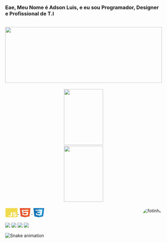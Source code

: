 ### Eae, Meu Nome é Adson Luis, e eu sou Programador, Designer e Profissional de T.I

<br>

<div>
<img height="180em" width="100%" src="https://i.imgur.com/kH4KxMt.jpg">
</div>

<br>

<div align="center">
<a href="https://github.com/snowybelmont">
<img height="180em" width="50%" src="https://github-readme-stats.vercel.app/api?username=snowybelmont&show_icons=true&theme=ocean_dark&include_all_commits=true&count_private=true"/>
<img height="180em" width="50%" src="https://github-readme-stats.vercel.app/api/top-langs/?username=snowybelmont&layout=compact&langs_count=7&theme=dracula"/>
</div>

<div style="display: inline_block"><br>
  <img align="center" alt="Js" height="30" width="40" src="https://raw.githubusercontent.com/devicons/devicon/master/icons/javascript/javascript-plain.svg">
  <img align="center" alt="HTML" height="30" width="40" src="https://raw.githubusercontent.com/devicons/devicon/master/icons/html5/html5-original.svg">
  <img align="center" alt="CSS" height="30" width="40" src="https://raw.githubusercontent.com/devicons/devicon/master/icons/css3/css3-original.svg">
  <img align="right" alt="fotinha" height="70" style="border-radius:25px;" src="https://i.imgur.com/uwxwG7G.png">
</div>

<br>

<div>
  <a href="https://www.studiobelmont.criarsite.online" target="_blank"><img src="https://img.shields.io/badge/website-000000?style=for-the-badge&logo=About.me&logoColor=white" target="_blank"></a> 
  <a href = "mailto:adson.vitorio@fatec.sp.gov.br"><img src="https://img.shields.io/badge/-Gmail-%23333?style=for-the-badge&logo=gmail&logoColor=white" target="_blank"></a>
  <a href="https://www.linkedin.com/in/luisbelmont" target="_blank"><img src="https://img.shields.io/badge/-LinkedIn-%230077B5?style=for-the-badge&logo=linkedin&logoColor=white" target="_blank"></a>
  <a href="https://open.spotify.com/playlist/3kzGLtfGekAOkcjTr6Np4m" target="_blank"><img src="https://img.shields.io/badge/Spotify-1ED760?&style=for-the-badge&logo=spotify&logoColor=white" target="_blank"></a>
  
  ![Snake animation](https://github.com/snowybelmont/snowybelmont/blob/output/github-contribution-grid-snake.svg)
 
</div>

<!--
**snowybelmont/snowybelmont** is a ✨ _special_ ✨ repository because its `README.md` (this file) appears on your GitHub profile.

Here are some ideas to get you started:

- 🔭 I’m currently working on ...
- 🌱 I’m currently learning ...
- 👯 I’m looking to collaborate on ...
- 🤔 I’m looking for help with ...
- 💬 Ask me about ...
- 📫 How to reach me: ...
- 😄 Pronouns: ...
- ⚡ Fun fact: ...
-->
